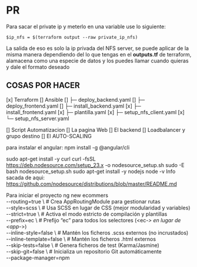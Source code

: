 # PR

Para sacar el private ip y meterlo en una variable use lo siguiente:
```
$ip_nfs = $(terraform output --raw private_ip_nfs)
```
La salida de eso es solo la ip privada del NFS server, se puede aplicar de la misma manera dependiendo del lo que tengas en el **outputs.tf** de terraform, alamacena como una especie de datos y los puedes llamar cuando quieras y dale el formato deseado

## COSAS POR HACER
[x] Terraform
[] Ansible
[]	├─ deploy_backend.yaml
[]	├─ deploy_frontend.yaml
[]	├─ install_backend.yaml 
[x]	├─ install_frontend.yaml
[x]	├─ plantilla.yaml
[x]	├─ setup_nfs_client.yaml
[x]	└─ setup_nfs_server.yaml

[] Script Automatizacion
[] La pagina Web
[] El backend
[] Loadbalancer y grupo destino
[] El AUTO-SCALING


para instalar el angular: npm install -g @angular/cli


sudo apt-get install -y curl
curl -fsSL https://deb.nodesource.com/setup_23.x -o nodesource_setup.sh
sudo -E bash nodesource_setup.sh
sudo apt-get install -y nodejs
node -v
Info sacada de aqui: https://github.com/nodesource/distributions/blob/master/README.md


Para iniciar el proyecto 
ng new ecommers \
  --routing=true \                # Crea AppRoutingModule para gestionar rutas  
  --style=scss \                  # Usa SCSS en lugar de CSS (mejor modularidad y variables)  
  --strict=true \                 # Activa el modo estricto de compilación y plantillas  
  --prefix=ec \                   # Prefijo “ec” para todos los selectores (<ec-*> en lugar de <app-*>)  
  --inline-style=false \          # Mantén los ficheros .scss externos (no incrustados)  
  --inline-template=false \       # Mantén los ficheros .html externos  
  --skip-tests=false \            # Genera ficheros de test (Karma/Jasmine)  
  --skip-git=false \              # Inicializa un repositorio Git automáticamente  
  --package-manager=npm   